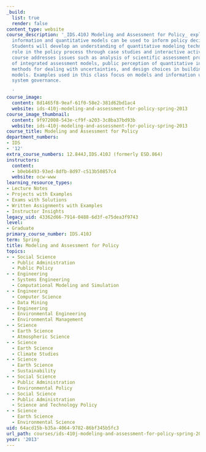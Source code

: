 ```yaml
---
_build:
  list: true
  render: false
content_type: website
course_description: '_IDS.410J Modeling and Assessment for Policy_ explores how scientific
  information and quantitative models can be used to inform policy decision-making.
  Students will develop an understanding of quantitative modeling techniques and their
  role in the policy process through case studies and interactive activities. The
  course addresses issues such as analysis of scientific assessment processes, uses
  of integrated assessment models, public perception of quantitative information,
  methods for dealing with uncertainties, and design choices in building policy-relevant
  models. Examples used in this class focus on models and information used in earth
  system governance.

  '
course_image:
  content: 8d1465f8-9eaf-61f0-58e2-381d62bd1ac4
  website: ids-410j-modeling-and-assessment-for-policy-spring-2013
course_image_thumbnail:
  content: 9f972008-543e-cf9f-a203-3c8ba37bd93b
  website: ids-410j-modeling-and-assessment-for-policy-spring-2013
course_title: Modeling and Assessment for Policy
department_numbers:
- IDS
- '12'
extra_course_numbers: 12.844J,IDS.410J (formerly ESD.864)
instructors:
  content:
  - b0eb6493-93ed-8dfb-8d97-c513b50857c4
  website: ocw-www
learning_resource_types:
- Lecture Notes
- Projects with Examples
- Exams with Solutions
- Written Assignments with Examples
- Instructor Insights
legacy_uid: 43362d66-7914-0488-6d3f-e75dea3f9743
level:
- Graduate
primary_course_number: IDS.410J
term: Spring
title: Modeling and Assessment for Policy
topics:
- - Social Science
  - Public Administration
  - Public Policy
- - Engineering
  - Systems Engineering
  - Computational Modeling and Simulation
- - Engineering
  - Computer Science
  - Data Mining
- - Engineering
  - Environmental Engineering
  - Environmental Management
- - Science
  - Earth Science
  - Atmospheric Science
- - Science
  - Earth Science
  - Climate Studies
- - Science
  - Earth Science
  - Sustainability
- - Social Science
  - Public Administration
  - Environmental Policy
- - Social Science
  - Public Administration
  - Science and Technology Policy
- - Science
  - Earth Science
  - Environmental Science
uid: 64acd15b-b35a-4064-9782-86bf345b5fc3
url_path: courses/ids-410j-modeling-and-assessment-for-policy-spring-2013
year: '2013'
---
```

